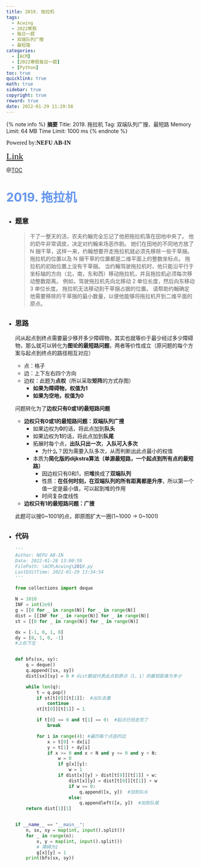 ```yaml
---
title: 2019. 拖拉机
tags:
  - Acwing
  - 2022寒假
  - 每日一题
  - 双端队列广搜
  - 最短路
categories:
  - [ACM]
  - [2022寒假每日一题]
  - [Python]
toc: true
quicklink: true
math: true
sidebar: true
copyright: true
reward: true
date: 2022-01-29 11:29:58
---
```



{% note info %}
**摘要**
Title: 2019. 拖拉机
Tag: 双端队列广搜、最短路
Memory Limit: 64 MB
Time Limit: 1000 ms
{% endnote %}
<!-- more -->

<font size=3 face=楷体>Powered by:**NEFU AB-IN**</font>

<font color=#FFA500 size=5 face=楷体>[Link](https://www.acwing.com/problem/content/2021/)</font>

@[TOC](文章目录)

# <font color=#6495ED size=6>2019. 拖拉机</font>

* ## <font size=4 face=粗体>题意</font>

  >干了一整天的活，农夫约翰完全忘记了他把拖拉机落在田地中央了。
  >他的奶牛非常调皮，决定对约翰来场恶作剧。
  >她们在田地的不同地方放了 N 捆干草，这样一来，约翰想要开走拖拉机就必须先移除一些干草捆。
  >拖拉机的位置以及 N 捆干草的位置都是二维平面上的整数坐标点。
  >拖拉机的初始位置上没有干草捆。
  >当约翰驾驶拖拉机时，他只能沿平行于坐标轴的方向（北，南，东和西）移动拖拉机，并且拖拉机必须每次移动整数距离。
  >例如，驾驶拖拉机先向北移动 2 单位长度，然后向东移动 3 单位长度。
  >拖拉机无法移动到干草捆占据的位置。
  >请帮助约翰确定他需要移除的干草捆的最小数量，以便他能够将拖拉机开到二维平面的原点。

* ## <font size=4 face=粗体>思路</font>

  问从起点到终点需要最少移开多少障碍物，其实也就等价于最少经过多少障碍物，那么就可以转化为**图论的最短路问题**，两者等价性成立（原问题的每个方案与起点到终点的路径相互对应）
  * 点：格子
  * 边：上下左右四个方向
  * 边权：此题为**点权**（所以采取**矩阵**的方式存图）
    * **如果为障碍物，权值为1**
    * **如果为空地，权值为0** 
  
  问题转化为了**边权只有0或1的最短路问题**
  * **边权只有0或1的最短路问题：双端队列广搜**
    * 如果边权为**0**的话，将此点加到**队头**
    * 如果边权为**1**的话，将此点加到**队尾**
    * 拓展时每个点，**出队只出一次**，**入队可入多次**
      * 为什么？因为需要入队多次，从而判断出此点最小的权值
    * 本质为**简化版的dijkstra算法（单源最短路，一个起点到所有点的最短路）**
      * 因边权只有0和1，把**堆**换成了**双端队列**
      * 性质：**在任何时刻，在双端队列的所有距离都是升序**，所以第一个值一定是最小值，可以起到堆的作用
      * 时间复杂度线性
  * **边权只有1的最短路问题：广搜**
  
  此题可以搜0~1001的点，即原图扩大一圈(1~1000 -> 0~1001)

* ## <font size=4 face=粗体>代码</font>

  ```python
  '''
  Author: NEFU AB-IN
  Date: 2022-01-28 13:00:59
  FilePath: \ACM\Acwing\2019.py
  LastEditTime: 2022-01-29 13:34:54
  '''

  from collections import deque

  N = 1010
  INF = int(2e9)
  g = [[0 for _ in range(N)] for _ in range(N)]
  dist = [[INF for _ in range(N)] for _ in range(N)]
  st = [[0 for _ in range(N)] for _ in range(N)]

  dx = [-1, 0, 1, 0]
  dy = [0, 1, 0, -1]
  #上右下左


  def bfs(sx, sy):
      q = deque()
      q.append([sx, sy])
      dist[sx][sy] = 0 # dist数组代表此点到原点（1，1）的最短距离为多少

      while len(q):
          t = q.pop()
          if st[t[0]][t[1]]:  #出队去重
              continue
          st[t[0]][t[1]] = 1

          if t[0] == 0 and t[1] == 0:  #起点已经走完了
              break

          for i in range(4): #遍历每个点连的边
              x = t[0] + dx[i]
              y = t[1] + dy[i]
              if x >= 0 and x < N and y >= 0 and y < N:
                  w = 0
                  if g[x][y]:
                      w = 1
                  if dist[x][y] > dist[t[0]][t[1]] + w:
                      dist[x][y] = dist[t[0]][t[1]] + w
                      if w == 0:
                          q.append([x, y])  #加到队头
                      else:
                          q.appendleft([x, y])  #加到队尾
      return dist[1][1]


  if __name__ == "__main__":
      n, sx, sy = map(int, input().split())
      for _ in range(n):
          x, y = map(int, input().split())
          # 障碍为1
          g[x][y] = 1
      print(bfs(sx, sy))
  ```